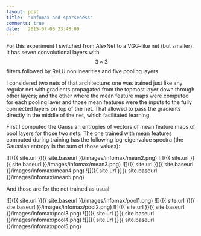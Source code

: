 ```yaml
---
layout: post
title:  "Infomax and sparseness"
comments: true
date:   2015-07-06 23:48:00
---
```


For this experiment I switched from AlexNet to a VGG-like net (but smaller). It has seven convolutional layers with $$ 3 \times 3 $$ filters followed by ReLU nonlinearities and five pooling layers.

I considered two nets of that architecture: one was trained just like any regular net with gradients propagated from the topmost layer down through other layers; and the other where the mean feature maps were computed for each pooling layer and those mean features were the inputs to the fully connected layers on top of the net. That allowed to pass the gradients directly in the middle of the net, which facilitated learning.

<!--more-->

First I computed the Gaussian entropies of vectors of mean feature maps of pool layers for those two nets. The one trained with mean features computed during training has the following log-eigenvalue spectra (the Gaussian entropy is the sum of those values):

![]({{ site.url }}{{ site.baseurl }}/images/infomax/mean2.png)
![]({{ site.url }}{{ site.baseurl }}/images/infomax/mean3.png)
![]({{ site.url }}{{ site.baseurl }}/images/infomax/mean4.png)
![]({{ site.url }}{{ site.baseurl }}/images/infomax/mean5.png)

And those are for the net trained as usual:

![]({{ site.url }}{{ site.baseurl }}/images/infomax/pool1.png)
![]({{ site.url }}{{ site.baseurl }}/images/infomax/pool2.png)
![]({{ site.url }}{{ site.baseurl }}/images/infomax/pool3.png)
![]({{ site.url }}{{ site.baseurl }}/images/infomax/pool4.png)
![]({{ site.url }}{{ site.baseurl }}/images/infomax/pool5.png)
